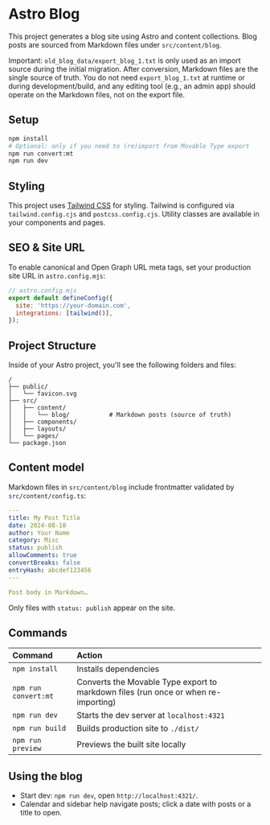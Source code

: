  # Astro Blog

 This project generates a blog site using Astro and content collections. Blog posts are sourced from Markdown files under `src/content/blog`.

 Important: `old_blog_data/export_blog_1.txt` is only used as an import source during the initial migration. After conversion, Markdown files are the single source of truth. You do not need `export_blog_1.txt` at runtime or during development/build, and any editing tool (e.g., an admin app) should operate on the Markdown files, not on the export file.

 ## Setup

```sh
npm install
# Optional: only if you need to (re)import from Movable Type export
npm run convert:mt
npm run dev
```

## Styling

This project uses [Tailwind CSS](https://tailwindcss.com/) for styling. Tailwind is configured via `tailwind.config.cjs` and `postcss.config.cjs`. Utility classes are available in your components and pages.

## SEO & Site URL

To enable canonical and Open Graph URL meta tags, set your production site URL in `astro.config.mjs`:

```js
// astro.config.mjs
export default defineConfig({
  site: 'https://your-domain.com',
  integrations: [tailwind()],
});
```

## Project Structure

 Inside of your Astro project, you'll see the following folders and files:

 ```text
 /
 ├── public/
 │   └── favicon.svg
 ├── src/
 │   ├── content/
 │   │   └── blog/           # Markdown posts (source of truth)
 │   ├── components/
 │   ├── layouts/
 │   └── pages/
 └── package.json
 ```

## Content model

Markdown files in `src/content/blog` include frontmatter validated by `src/content/config.ts`:

```yaml
---
title: My Post Title
date: 2024-08-10
author: Your Name
category: Misc
status: publish
allowComments: true
convertBreaks: false
entryHash: abcdef123456
---

Post body in Markdown…
```

Only files with `status: publish` appear on the site.

 ## Commands

 | Command               | Action                                                   |
 | :-------------------- | :------------------------------------------------------- |
| `npm install`         | Installs dependencies                                    |
| `npm run convert:mt`  | Converts the Movable Type export to markdown files (run once or when re-importing) |
| `npm run dev`         | Starts the dev server at `localhost:4321`                |
| `npm run build`       | Builds production site to `./dist/`                      |
| `npm run preview`     | Previews the built site locally                          |

## Using the blog

- Start dev: `npm run dev`, open `http://localhost:4321/`.
- Calendar and sidebar help navigate posts; click a date with posts or a title to open.
